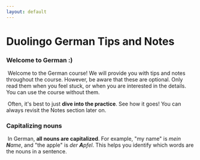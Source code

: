 ```yaml
---
layout: default
---
```


# Duolingo German Tips and Notes

### Welcome to German :)

​             Welcome to the German course! We will provide you with tips and notes throughout the course. However, be             aware that these are optional. Only read them when you feel stuck, or when you are interested in the             details. You can use the course without them.         

​             Often, it's best to just **dive into the practice**. See how it goes! You can always revisit the             Notes section later on.         

### Capitalizing nouns

​             In German, **all nouns are capitalized**. For example, "my name" is *mein **N**ame*,             and "the apple" is *der **A**pfel*. This helps you identify which words are the nouns in             a sentence.         